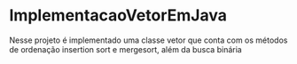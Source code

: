 # ImplementacaoVetorEmJava
Nesse projeto é implementado uma classe vetor que conta com os métodos de ordenação insertion sort e mergesort, além da busca binária
